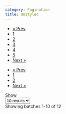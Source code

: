 ```yaml
---
category: Pagination
title: Unstyled
---
```

<div class="docs-example">
  <ul class="pagination pagination-unstyled">
	<li class="page-item disabled"><a class="page-link" href="#">&laquo; Prev</a></li>
	<li class="page-item active"><a class="page-link" href="#">1</a></li>
	<li class="page-item"><a class="page-link" href="#">2</a></li>
	<li class="page-item"><a class="page-link" href="#">3</a></li>
	<li class="page-item"><a class="page-link" href="#">4</a></li>
	<li class="page-item"><a class="page-link" href="#">5</a></li>
	<li class="page-item"><a class="page-link" href="#">Next &raquo;</a></li>
  </ul>
  <div class="pagination-container">
	<ul class="pagination pagination-unstyled">
	  <li class="page-item disabled"><a class="page-link" href="#">&laquo; Prev</a></li>
	  <li class="page-item active"><a class="page-link" href="#">1</a></li>
	  <li class="page-item"><a class="page-link" href="#">2</a></li>
	  <li class="page-item"><a class="page-link" href="#">Next &raquo;</a></li>
	</ul>
	<div class="pagination-text">
	  Show
	</div>
	<select class="custom-select">
	  <option>10 results</option>
	  <option>20 results</option>
	  <option>30 results</option>
	</select>
	<div class="pagination-text">
	  Showing batches 1-10 of 12
	</div>
  </div>
</div>
